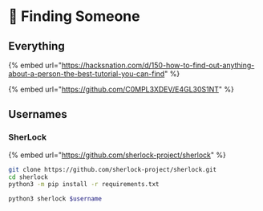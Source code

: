# 🧑 Finding Someone

## Everything

{% embed url="https://hacksnation.com/d/150-how-to-find-out-anything-about-a-person-the-best-tutorial-you-can-find" %}

{% embed url="https://github.com/C0MPL3XDEV/E4GL30S1NT" %}

## Usernames

### SherLock

{% embed url="https://github.com/sherlock-project/sherlock" %}

```bash
git clone https://github.com/sherlock-project/sherlock.git
cd sherlock
python3 -m pip install -r requirements.txt

python3 sherlock $username
```
